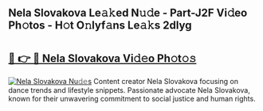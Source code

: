 ## Nela Slovakova Le𝚊𝚔ed N𝚞𝚍e - Part-J2F Vi𝚍eo Ph𝚘tos - H𝚘t O𝚗lyf𝚊ns Le𝚊𝚔s 2dlyg

# <h2><a href="http://hf8ftk2.feru.top/?c=Nela+Slovakova">🔗 👉 🔴 Nela Slovakova Vi𝚍𝚎o Ph𝚘t𝚘𝚜</a></h2>

[![Nela Slovakova Nu𝚍𝚎s](https://i.imgur.com/0TWrTi3.gif)](http://hf8ftk2.feru.top/?c=Nela+Slovakova)
Content creator Nela Slovakova focusing on dance trends and lifestyle snippets. Passionate advocate Nela Slovakova, known for their unwavering commitment to social justice and human rights. 
